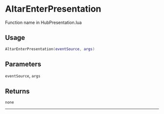 # AltarEnterPresentation
Function name in HubPresentation.lua
## Usage
```lua
AltarEnterPresentation(eventSource, args)
```
## Parameters
`eventSource`, `args`
## Returns
`none`

---